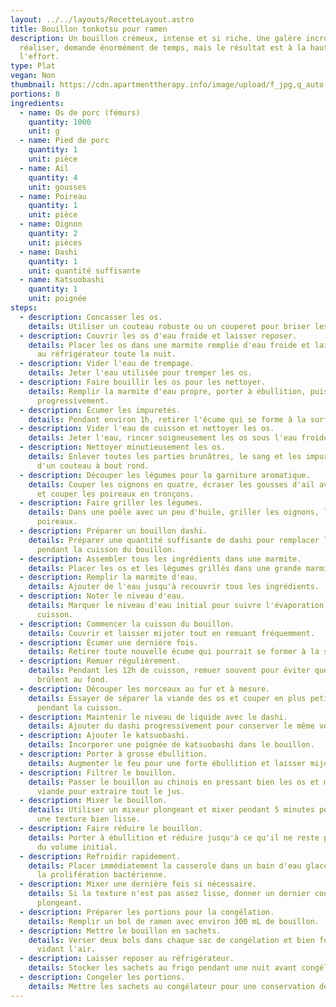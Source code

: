 ```yaml
---
layout: ../../layouts/RecetteLayout.astro
title: Bouillon tonkotsu pour ramen
description: Un bouillon crémeux, intense et si riche. Une galère incroyable à
  réaliser, demande énormément de temps, mais le résultat est à la hauteur de
  l'effort.
type: Plat
vegan: Non
thumbnail: https://cdn.apartmenttherapy.info/image/upload/f_jpg,q_auto:eco,c_fill,g_auto,w_1500,ar_1:1/k%2FPhoto%2FRecipes%2F2024-03-tonkotsu-ramen%2Ftonkotsu-ramen-195
portions: 8
ingredients:
  - name: Os de porc (fémurs)
    quantity: 1000
    unit: g
  - name: Pied de porc
    quantity: 1
    unit: pièce
  - name: Ail
    quantity: 4
    unit: gousses
  - name: Poireau
    quantity: 1
    unit: pièce
  - name: Oignon
    quantity: 2
    unit: pièces
  - name: Dashi
    quantity: 1
    unit: quantité suffisante
  - name: Katsuobashi
    quantity: 1
    unit: poignée
steps:
  - description: Concasser les os.
    details: Utiliser un couteau robuste ou un couperet pour briser les os en morceaux.
  - description: Couvrir les os d'eau froide et laisser reposer.
    details: Placer les os dans une marmite remplie d'eau froide et laisser reposer
      au réfrigérateur toute la nuit.
  - description: Vider l'eau de trempage.
    details: Jeter l'eau utilisée pour tremper les os.
  - description: Faire bouillir les os pour les nettoyer.
    details: Remplir la marmite d'eau propre, porter à ébullition, puis écumer
      progressivement.
  - description: Écumer les impuretés.
    details: Pendant environ 1h, retirer l'écume qui se forme à la surface.
  - description: Vider l'eau de cuisson et nettoyer les os.
    details: Jeter l'eau, rincer soigneusement les os sous l'eau froide.
  - description: Nettoyer minutieusement les os.
    details: Enlever toutes les parties brunâtres, le sang et les impuretés à l'aide
      d'un couteau à bout rond.
  - description: Découper les légumes pour la garniture aromatique.
    details: Couper les oignons en quatre, écraser les gousses d'ail avec leur peau,
      et couper les poireaux en tronçons.
  - description: Faire griller les légumes.
    details: Dans une poêle avec un peu d'huile, griller les oignons, l'ail et les
      poireaux.
  - description: Préparer un bouillon dashi.
    details: Préparer une quantité suffisante de dashi pour remplacer l'eau perdue
      pendant la cuisson du bouillon.
  - description: Assembler tous les ingrédients dans une marmite.
    details: Placer les os et les légumes grillés dans une grande marmite.
  - description: Remplir la marmite d'eau.
    details: Ajouter de l'eau jusqu'à recouvrir tous les ingrédients.
  - description: Noter le niveau d'eau.
    details: Marquer le niveau d'eau initial pour suivre l'évaporation pendant la
      cuisson.
  - description: Commencer la cuisson du bouillon.
    details: Couvrir et laisser mijoter tout en remuant fréquemment.
  - description: Écumer une dernière fois.
    details: Retirer toute nouvelle écume qui pourrait se former à la surface.
  - description: Remuer régulièrement.
    details: Pendant les 12h de cuisson, remuer souvent pour éviter que les os ne
      brûlent au fond.
  - description: Découper les morceaux au fur et à mesure.
    details: Essayer de séparer la viande des os et couper en plus petits morceaux
      pendant la cuisson.
  - description: Maintenir le niveau de liquide avec le dashi.
    details: Ajouter du dashi progressivement pour conserver le même volume de bouillon.
  - description: Ajouter le katsuobashi.
    details: Incorporer une poignée de katsuobashi dans le bouillon.
  - description: Porter à grosse ébullition.
    details: Augmenter le feu pour une forte ébullition et laisser mijoter encore 1h.
  - description: Filtrer le bouillon.
    details: Passer le bouillon au chinois en pressant bien les os et morceaux de
      viande pour extraire tout le jus.
  - description: Mixer le bouillon.
    details: Utiliser un mixeur plongeant et mixer pendant 5 minutes pour obtenir
      une texture bien lisse.
  - description: Faire réduire le bouillon.
    details: Porter à ébullition et réduire jusqu'à ce qu'il ne reste plus que 3/4
      du volume initial.
  - description: Refroidir rapidement.
    details: Placer immédiatement la casserole dans un bain d'eau glacé pour éviter
      la prolifération bactérienne.
  - description: Mixer une dernière fois si nécessaire.
    details: Si la texture n'est pas assez lisse, donner un dernier coup de mixeur
      plongeant.
  - description: Préparer les portions pour la congélation.
    details: Remplir un bol de ramen avec environ 300 mL de bouillon.
  - description: Mettre le bouillon en sachets.
    details: Verser deux bols dans chaque sac de congélation et bien fermer en
      vidant l'air.
  - description: Laisser reposer au réfrigérateur.
    details: Stocker les sachets au frigo pendant une nuit avant congélation.
  - description: Congeler les portions.
    details: Mettre les sachets au congélateur pour une conservation de 3 mois.
---
```

